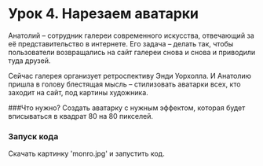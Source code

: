 # Урок 4. Нарезаем аватарки

Анатолий – сотрудник галереи современного искусства, отвечающий за её представительство в интернете. 
Его задача – делать так, чтобы пользователи возвращались на сайт галереи снова и снова и приводили туда друзей.

Сейчас галерея организует ретроспективу Энди Уорхолла. 
И Анатолию пришла в голову блестящая мысль – стилизовать аватарки всех, кто заходит на сайт, под картины художника.

###Что нужно?
Создать аватарку с нужным эффектом, которая будет вписываться в квадрат 80 на 80 пикселей.

### Запуск кода
Скачать картинку 'monro.jpg' и запустить код. 